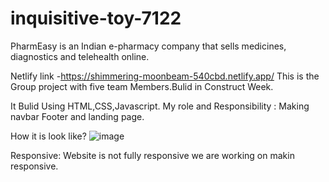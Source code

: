 # inquisitive-toy-7122

PharmEasy is an Indian e-pharmacy company that sells medicines, diagnostics and telehealth online.


Netlify link -https://shimmering-moonbeam-540cbd.netlify.app/
This is the Group project with five team Members.Bulid in Construct Week.


It Bulid Using HTML,CSS,Javascript.
My role and Responsibility : Making navbar Footer and landing page.

How it is look like?
![image](https://user-images.githubusercontent.com/110052591/209664174-59922c86-b1d6-471b-8f95-229ae792406a.png)

Responsive: Website is not fully responsive we are working on makin responsive.
